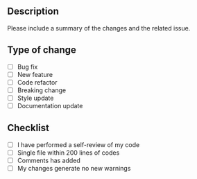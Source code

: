 ## Description

Please include a summary of the changes and the related issue.

## Type of change

- [ ] Bug fix
- [ ] New feature
- [ ] Code refactor
- [ ] Breaking change
- [ ] Style update
- [ ] Documentation update

## Checklist

- [ ] I have performed a self-review of my code
- [ ] Single file within 200 lines of codes
- [ ] Comments has added
- [ ] My changes generate no new warnings
